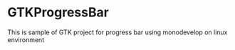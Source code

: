 # GTKProgressBar
This is sample of GTK project for progress bar using monodevelop on linux environment
